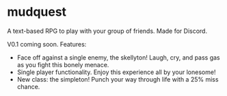 # mudquest
A text-based RPG to play with your group of friends. Made for Discord.

V0.1 coming soon. Features:

- Face off against a single enemy, the skellyton! Laugh, cry, and pass gas as
  you fight this bonely menace.
- Single player functionality. Enjoy this experience all by your lonesome!
- New class: the simpleton! Punch your way through life with a 25% miss chance.
